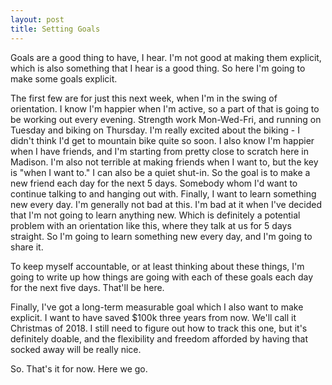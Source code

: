 ```yaml
---
layout: post
title: Setting Goals
---
```


Goals are a good thing to have, I hear. I'm not good at making them explicit, which is also something that I hear is a good thing. So here I'm going to make some goals explicit.

The first few are for just this next week, when I'm in the swing of orientation. I know I'm happier when I'm active, so a part of that is going to be working out every evening. Strength work Mon-Wed-Fri, and running on Tuesday and biking on Thursday. I'm really excited about the biking - I didn't think I'd get to mountain bike quite so soon. I also know I'm happier when I have friends, and I'm starting from pretty close to scratch here in Madison. I'm also not terrible at making friends when I want to, but the key is "when I want to." I can also be a quiet shut-in. So the goal is to make a new friend each day for the next 5 days. Somebody whom I'd want to continue talking to and hanging out with. Finally, I want to learn something new every day. I'm generally not bad at this. I'm bad at it when I've decided that I'm not going to learn anything new. Which is definitely a potential problem with an orientation like this, where they talk at us for 5 days straight. So I'm going to learn something new every day, and I'm going to share it.

To keep myself accountable, or at least thinking about these things, I'm going to write up how things are going with each of these goals each day for the next five days. That'll be here.

Finally, I've got a long-term measurable goal which I also want to make explicit. I want to have saved $100k three years from now. We'll call it Christmas of 2018. I still need to figure out how to track this one, but it's definitely doable, and the flexibility and freedom afforded by having that socked away will be really nice.

So. That's it for now. Here we go.